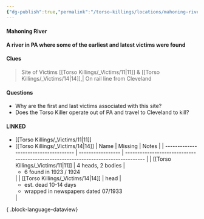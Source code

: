 ```yaml
---
{"dg-publish":true,"permalink":"/torso-killings/locations/mahoning-river/","tags":["Torso"]}
---
```



#### Mahoning River
**A river in PA where some of the earliest and latest victims were found**

#### Clues
> Site of Victims [[Torso Killings/_Victims/11\|11]] & [[Torso Killings/_Victims/14\|14]],| On rail line from Cleveland

#### Questions
- Why are the first and last victims associated with this site?
- Does the Torso Killer operate out of PA and travel to Cleveland to kill?

#### LINKED
- [[Torso Killings/_Victims/11\|11]]
- [[Torso Killings/_Victims/14\|14]]
| Name                                  | Missing           | Notes                                                                              |
| ------------------------------------- | ----------------- | ---------------------------------------------------------------------------------- |
| [[Torso Killings/_Victims/11\|11]] | 4 heads, 2 bodies | <ul><li>6 found in 1923 / 1924</li></ul>                                           |
| [[Torso Killings/_Victims/14\|14]] | head              | <ul><li>est. dead 10-14 days</li><li>wrapped in newspapers dated 07/1933</li></ul> |

{ .block-language-dataview}


